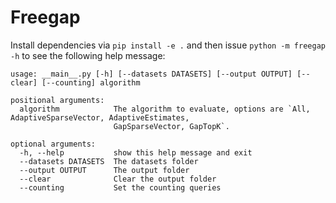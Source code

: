 # Freegap

Install dependencies via `pip install -e .` and then issue `python -m freegap -h` to see the following help message:

```
usage: __main__.py [-h] [--datasets DATASETS] [--output OUTPUT] [--clear] [--counting] algorithm

positional arguments:
  algorithm            The algorithm to evaluate, options are `All, AdaptiveSparseVector, AdaptiveEstimates,
                       GapSparseVector, GapTopK`.

optional arguments:
  -h, --help           show this help message and exit
  --datasets DATASETS  The datasets folder
  --output OUTPUT      The output folder
  --clear              Clear the output folder
  --counting           Set the counting queries
```
